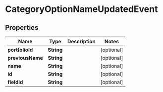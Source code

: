 
# CategoryOptionNameUpdatedEvent

## Properties
Name | Type | Description | Notes
------------ | ------------- | ------------- | -------------
**portfolioId** | **String** |  |  [optional]
**previousName** | **String** |  |  [optional]
**name** | **String** |  |  [optional]
**id** | **String** |  |  [optional]
**fieldId** | **String** |  |  [optional]



